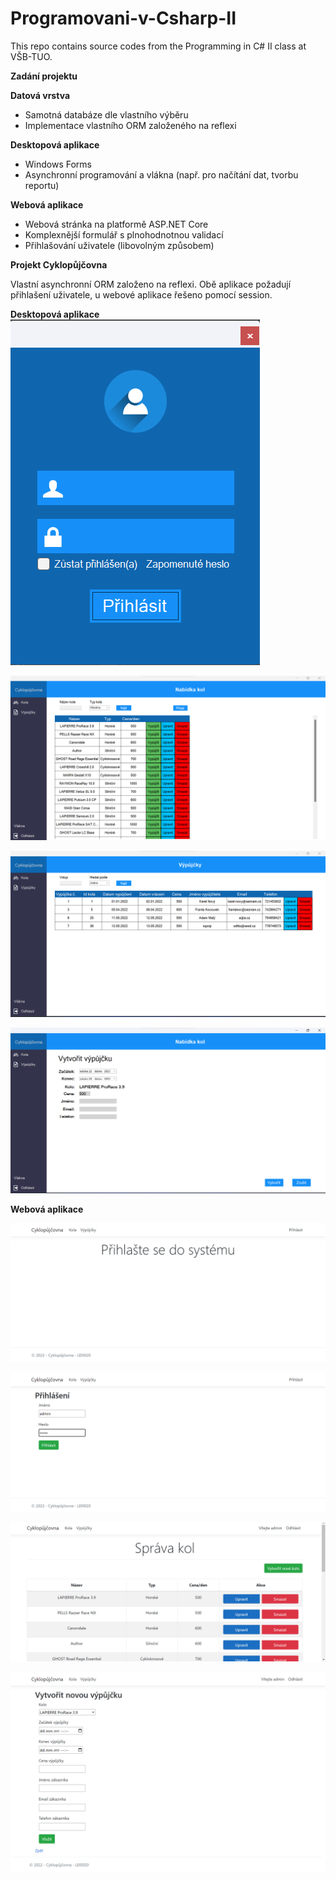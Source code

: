 # Programovani-v-Csharp-II

This repo contains source codes from the Programming in C# II class at VŠB-TUO.

**Zadání projektu**

**Datová vrstva**
- Samotná databáze dle vlastního výběru
- Implementace vlastního ORM založeného na reflexi

**Desktopová aplikace**
- Windows Forms
- Asynchronní programování a vlákna (např. pro načítání dat, tvorbu reportu)

**Webová aplikace**
- Webová stránka na platformě ASP.NET Core
- Komplexnější formulář s plnohodnotnou validací
- Přihlašování uživatele (libovolným způsobem)

**Projekt Cyklopůjčovna**

Vlastní asynchronní ORM založeno na reflexi. Obě aplikace požadují přihlašení uživatele, u webové aplikace řešeno pomocí session.

**Desktopová aplikace**
![alt text](https://github.com/leifert/Programovani-v-Csharp-II/blob/main/Cyklopujcovna/images/0.png?raw=true)

![alt text](https://github.com/leifert/Programovani-v-Csharp-II/blob/main/Cyklopujcovna/images/1.png?raw=true)

![alt text](https://github.com/leifert/Programovani-v-Csharp-II/blob/main/Cyklopujcovna/images/2.png?raw=true)

![alt text](https://github.com/leifert/Programovani-v-Csharp-II/blob/main/Cyklopujcovna/images/3.png?raw=true)


**Webová aplikace**

![alt text](https://github.com/leifert/Programovani-v-Csharp-II/blob/main/Cyklopujcovna/images/asp0.png?raw=true)

![alt text](https://github.com/leifert/Programovani-v-Csharp-II/blob/main/Cyklopujcovna/images/asp1.png?raw=true)

![alt text](https://github.com/leifert/Programovani-v-Csharp-II/blob/main/Cyklopujcovna/images/asp2.png?raw=true)

![alt text](https://github.com/leifert/Programovani-v-Csharp-II/blob/main/Cyklopujcovna/images/asp3.png?raw=true)
